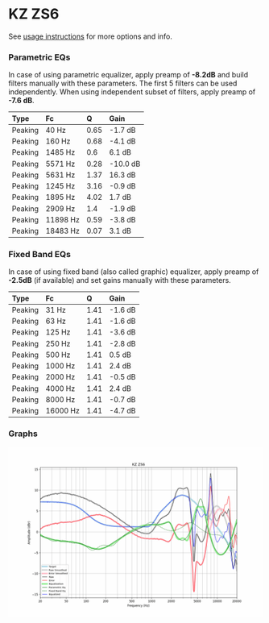 # KZ ZS6
See [usage instructions](https://github.com/jaakkopasanen/AutoEq#usage) for more options and info.

### Parametric EQs
In case of using parametric equalizer, apply preamp of **-8.2dB** and build filters manually
with these parameters. The first 5 filters can be used independently.
When using independent subset of filters, apply preamp of **-7.6 dB**.

| Type    | Fc       |    Q | Gain     |
|:--------|:---------|:-----|:---------|
| Peaking | 40 Hz    | 0.65 | -1.7 dB  |
| Peaking | 160 Hz   | 0.68 | -4.1 dB  |
| Peaking | 1485 Hz  | 0.6  | 6.1 dB   |
| Peaking | 5571 Hz  | 0.28 | -10.0 dB |
| Peaking | 5631 Hz  | 1.37 | 16.3 dB  |
| Peaking | 1245 Hz  | 3.16 | -0.9 dB  |
| Peaking | 1895 Hz  | 4.02 | 1.7 dB   |
| Peaking | 2909 Hz  | 1.4  | -1.9 dB  |
| Peaking | 11898 Hz | 0.59 | -3.8 dB  |
| Peaking | 18483 Hz | 0.07 | 3.1 dB   |

### Fixed Band EQs
In case of using fixed band (also called graphic) equalizer, apply preamp of **-2.5dB**
(if available) and set gains manually with these parameters.

| Type    | Fc       |    Q | Gain    |
|:--------|:---------|:-----|:--------|
| Peaking | 31 Hz    | 1.41 | -1.6 dB |
| Peaking | 63 Hz    | 1.41 | -1.6 dB |
| Peaking | 125 Hz   | 1.41 | -3.6 dB |
| Peaking | 250 Hz   | 1.41 | -2.8 dB |
| Peaking | 500 Hz   | 1.41 | 0.5 dB  |
| Peaking | 1000 Hz  | 1.41 | 2.4 dB  |
| Peaking | 2000 Hz  | 1.41 | -0.5 dB |
| Peaking | 4000 Hz  | 1.41 | 2.4 dB  |
| Peaking | 8000 Hz  | 1.41 | -0.7 dB |
| Peaking | 16000 Hz | 1.41 | -4.7 dB |

### Graphs
![](./KZ%20ZS6.png)